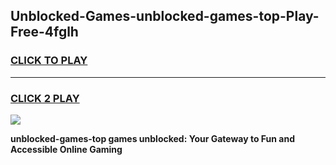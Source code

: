 
## Unblocked-Games-unblocked-games-top-Play-Free-4fglh
<h3>
<a href="https://premium76.site?title=unblocked-games-top&ref=23A">CLICK TO PLAY</a></h3>
<hr>

<h3>
<a href="https://premium76.site?title=unblocked-games-top&ref=23A">CLICK 2 PLAY</a>
  
</h3>

<a href="https://premium76.site?title=unblocked-games-top&ref=23A"><img src="https://clearcache.store/games.png"></a>


**unblocked-games-top games unblocked: Your Gateway to Fun and Accessible Online Gaming**

